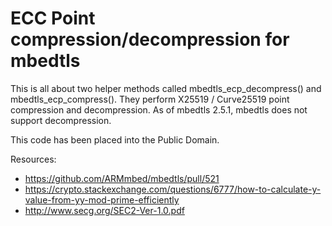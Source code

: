 # ECC Point compression/decompression for mbedtls

This is all about two helper methods called mbedtls_ecp_decompress() and mbedtls_ecp_compress().
They perform X25519 / Curve25519 point compression and decompression.
As of mbedtls 2.5.1, mbedtls does not support decompression.

This code has been placed into the Public Domain.

Resources:
- https://github.com/ARMmbed/mbedtls/pull/521
- https://crypto.stackexchange.com/questions/6777/how-to-calculate-y-value-from-yy-mod-prime-efficiently
- http://www.secg.org/SEC2-Ver-1.0.pdf
